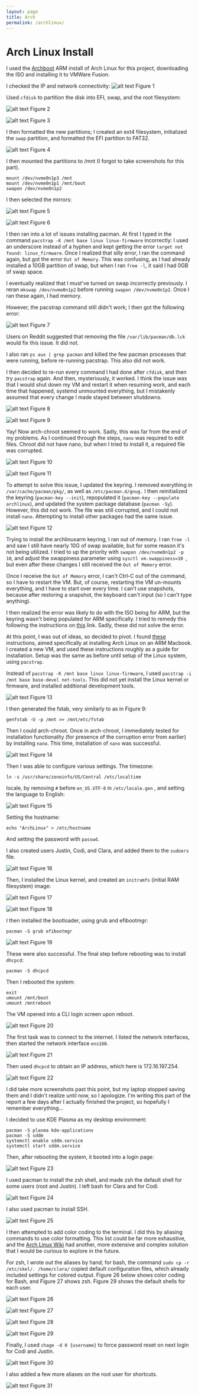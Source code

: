```yaml
---
layout: page
title: Arch
permalink: /archlinux/
---
```


# Arch Linux Install

I used the [Archboot](https://release.archboot.com/aarch64/2024.09/iso/) ARM install of Arch Linux for this project, downloading the ISO and installing it to VMWare Fusion.

I checked the IP and network connectivity:
![alt text](<Screenshot 2024-11-03 at 1.42.34 PM.png>)
Figure 1

Used `cfdisk` to partition the disk into EFI, swap, and the root filesystem:

![alt text](<Screenshot 2024-11-03 at 2.05.56 PM.png>)
Figure 2

![alt text](<Screenshot 2024-11-03 at 2.11.24 PM.png>)
Figure 3

I then formatted the new partitions; I created an ext4 filesystem, initialized the `swap` partition, and formatted the EFI partition to FAT32.

![alt text](<Screenshot 2024-11-03 at 2.28.44 PM.png>)
Figure 4

I then mounted the partitions to /mnt (I forgot to take screenshots for this part).

```
mount /dev/nvme0n1p3 /mnt
mount /dev/nvme0n1p1 /mnt/boot
swapon /dev/nvme0n1p2
```

I then selected the mirrors:

![alt text](<Screenshot 2024-11-03 at 2.35.44 PM.png>)
Figure 5

![alt text](<Screenshot 2024-11-03 at 2.47.02 PM.png>)
Figure 6

I then ran into a lot of issues installing pacman. At first I typed in the command `pacstrap -K /mnt base linux linux-firmware` incorrectly: I used an underscore instead of a hyphen and kept getting the error `target not found: linux_firmware`. Once I realized that silly error, I ran the command again, but got the error `Out of Memory`. This was confusing, as I had already installed a 10GB partition of swap, but when I ran `free -l`, it said I had 0GB of swap space.

I eventually realized that I must've turned on swap incorrectly previously. I reran `mkswap /dev/nvme0n1p2` before running `swapon /dev/nvme0n1p2`. Once I ran these again, I had memory. 

However, the pacstrap command still didn't work; I then got the following error: 

![alt text](<Screenshot 2024-11-17 at 1.14.22 PM.png>)
Figure 7

Users on Reddit suggested that removing the file `/var/lib/pacman/db.lck` would fix this issue. It did not.

I also ran `ps aux | grep pacman` and killed the few pacman processes that were running, before re-running pacstrap. This also did not work.

I then decided to re-run every command I had done after `cfdisk`, and then try `pacstrap` again. And then, mysteriously, it worked. I think the issue was that I would shut down my VM and restart it when resuming work, and each time that happened, systemd unmounted everything, but I mistakenly assumed that every change I made stayed between shutdowns.

![alt text](<Screenshot 2024-11-17 at 1.29.50 PM.png>)
Figure 8

![alt text](<Screenshot 2024-11-17 at 1.35.39 PM.png>)
Figure 9

Yay! Now arch-chroot seemed to work. Sadly, this was far from the end of my problems. As I continued through the steps, `nano` was required to edit files. Chroot did not have nano, but when I tried to install it, a required file was corrupted.

![alt text](<Screenshot 2024-11-17 at 2.08.28 PM.png>)
Figure 10

![alt text](<Screenshot 2024-11-17 at 2.15.18 PM.png>)
Figure 11

To attempt to solve this issue, I updated the keyring. I removed everything in `/var/cache/pacman/pkg/`, as well as `/etc/pacman.d/gnug.` I then reinitialized the keyring (`pacman-key --init`), repopulated it (`pacman-key --populate archlinux`), and updated the system package database (`pacman -Sy`). However, this did not work. The file was still corrupted, and I could not install `nano`. Attempting to install other packages had the same issue.

![alt text](<Screenshot 2024-11-18 at 4.09.35 AM.png>)
Figure 12

Trying to install the archlinuxarm keyring, I ran out of memory. I ran `free -l` and saw I still have nearly 10G of swap available, but for some reason it's not being utilized. I tried to up the priority with `swapon /dev/nvme0n1p2 -p 10`, and adjust the swappiness parameter using `sysctl vm.swappiness=10 `, but even after these changes I still received the `Out of Memory` error.

Once I receive the `Out of Memory` error, I can't Ctrl-C out of the command, so I have to restart the VM. But, of course, restarting the VM un-mounts everything, and I have to start over every time. I can't use snapshots, because after restoring a snapshot, the keyboard can't input (so I can't type anything).

I then realized the error was likely to do with the ISO being for ARM, but the keyring wasn't being populated for ARM specifically. I tried to remedy this following the instructions on [this](https://archlinuxarm.org/about/package-signing) link. Sadly, these did not solve the error.

At this point, I was out of ideas, so decided to pivot. I found [these](https://www.infinitescript.com/2022/12/install-arch-linux-arm-on-macbooks-with-apple-silicon/) instructions, aimed specifically at installing Arch Linux on an ARM Macbook. I created a new VM, and used these instructions roughly as a guide for installation. Setup was the same as before until setup of the Linux system, using `pacstrap`.

Instead of `pacstrap -K /mnt base linux linux-firmware`, I used `pacstrap -i /mnt base base-devel net-tools`. This did not yet install the Linux kernel or firmware, and installed additional development tools.

![alt text](<Screenshot 2024-11-24 at 4.18.05 PM.png>)
Figure 13

I then generated the fstab, very similarly to as in Figure 9:
```
genfstab -U -p /mnt >> /mnt/etc/fstab
```
Then I could arch-chroot. Once in arch-chroot, I immediately tested for installation functionality (for presence of the corruption error from earlier) by installing `nano`. This time, installation of `nano` was successful.

![alt text](<Screenshot 2024-11-24 at 4.20.12 PM.png>)
Figure 14

Then I was able to configure various settings. The timezone:
```
ln -s /usr/share/zoneinfo/US/Central /etc/localtime
```
 locale, by removing `#` before `en_US.UTF-8` in `/etc/locale.gen` , and setting the language to English:

![alt text](<Screenshot 2024-11-24 at 4.23.15 PM.png>)
Figure 15

Setting the hostname:
```
echo "ArchLinux" > /etc/hostname
```
And setting the password with `passwd`.

I also created users Justin, Codi, and Clara, and added them to the `sudoers` file.

![alt text](<Screenshot 2024-11-24 at 6.44.04 PM.png>)
Figure 16

Then, I installed the Linux kernel, and created an `initramfs` (initial RAM filesystem) image:

![alt text](<Screenshot 2024-11-24 at 4.26.28 PM.png>)
Figure 17

![alt text](<Screenshot 2024-11-24 at 4.28.01 PM.png>)
Figure 18

I then installed the bootloader, using grub and efibootmgr:
```
pacman -S grub efibootmgr
```
![alt text](<Screenshot 2024-11-24 at 4.31.03 PM.png>)
Figure 19

These were also successful. The final step before rebooting was to install `dhcpcd`:
```
pacman -S dhcpcd
```
Then I rebooted the system:
```
exit
umount /mnt/boot
umount /mntreboot
```

The VM opened into a CLI login screen upon reboot.

![alt text](<Screenshot 2024-11-24 at 5.28.38 PM.png>)
Figure 20

The first task was to connect to the internet. I listed the network interfaces, then started the network interface `ens160`.

![alt text](<Screenshot 2024-11-24 at 5.30.04 PM.png>)
Figure 21

Then used `dhcpcd` to obtain an IP address, which here is 172.16.197.254.

![alt text](<Screenshot 2024-11-24 at 5.31.08 PM.png>)
Figure 22

I did take more screenshots past this point, but my laptop stopped saving them and I didn't realize until now, so I apologize. I'm writing this part of the report a few days after I actually finished the project, so hopefully I remember everything...

I decided to use KDE Plasma as my desktop environment:
``` 
pacman -S plasma kde-applications
pacman -S sddm
systemctl enable sddm.service
systemctl start sddm.service
```

Then, after rebooting the system, it booted into a login page:

![alt text](<Screenshot 2024-11-29 at 5.54.06 PM.png>)
Figure 23

I used pacman to install the zsh shell, and made zsh the default shell for some users (root and Justin). I left bash for Clara and for Codi.

![alt text](<Screenshot 2024-11-25 at 12.11.57 PM.png>)
Figure 24

I also used pacman to install SSH.

![alt text](<Screenshot 2024-11-25 at 12.32.37 PM.png>)
Figure 25

I then attempted to add color coding to the terminal. I did this by aliasing commands to use color formatting. This list could be far more exhaustive, and the [Arch Linux Wiki](https://wiki.archlinux.org/title/User:Grufo/Color_System's_Bash_Prompt) had another, more extensive and complex solution that I would be curious to explore in the future.

For zsh, I wrote out the aliases by hand; for bash, the command `sudo cp -r /etc/skel/. /home/clara/` copied default configuration files, which already included settings for colored output. Figure 26 below shows color coding for Bash, and Figure 27 shows zsh. Figure 29 shows the default shells for each user.

![alt text](image.png)
Figure 26

![alt text](<Screenshot 2024-11-26 at 12.31.31 PM.png>)
Figure 27

![alt text](image-2.png)
Figure 28

![alt text](<Screenshot 2024-11-25 at 12.33.33 PM.png>)
Figure 29

Finally, I used `chage -d 0 {username}` to force password reset on next login for Codi and Justin.

![alt text](<Screenshot 2024-11-29 at 6.25.30 PM.png>)
Figure 30

I also added a few more aliases on the root user for shortcuts.

![alt text](image-1.png)
Figure 31
